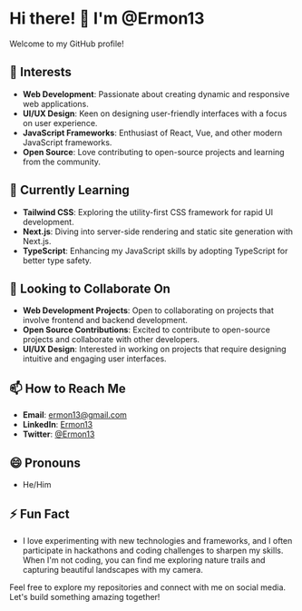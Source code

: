 # Hi there! 👋 I'm @Ermon13

Welcome to my GitHub profile!

## 👀 Interests
- **Web Development**: Passionate about creating dynamic and responsive web applications.
- **UI/UX Design**: Keen on designing user-friendly interfaces with a focus on user experience.
- **JavaScript Frameworks**: Enthusiast of React, Vue, and other modern JavaScript frameworks.
- **Open Source**: Love contributing to open-source projects and learning from the community.

## 🌱 Currently Learning
- **Tailwind CSS**: Exploring the utility-first CSS framework for rapid UI development.
- **Next.js**: Diving into server-side rendering and static site generation with Next.js.
- **TypeScript**: Enhancing my JavaScript skills by adopting TypeScript for better type safety.

## 💞️ Looking to Collaborate On
- **Web Development Projects**: Open to collaborating on projects that involve frontend and backend development.
- **Open Source Contributions**: Excited to contribute to open-source projects and collaborate with other developers.
- **UI/UX Design**: Interested in working on projects that require designing intuitive and engaging user interfaces.

## 📫 How to Reach Me
- **Email**: ermon13@gmail.com
- **LinkedIn**: [Ermon13](https://www.linkedin.com/in/ermon13/)
- **Twitter**: [@Ermon13](https://twitter.com/Ermon13)

## 😄 Pronouns
- He/Him

## ⚡ Fun Fact
- I love experimenting with new technologies and frameworks, and I often participate in hackathons and coding challenges to sharpen my skills. When I'm not coding, you can find me exploring nature trails and capturing beautiful landscapes with my camera.

Feel free to explore my repositories and connect with me on social media. Let's build something amazing together!

